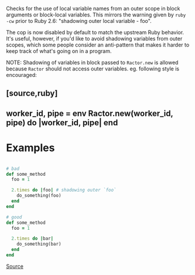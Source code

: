 
Checks for the use of local variable names from an outer scope
in block arguments or block-local variables. This mirrors the warning
given by `ruby -cw` prior to Ruby 2.6:
"shadowing outer local variable - foo".

The cop is now disabled by default to match the upstream Ruby behavior.
It's useful, however, if you'd like to avoid shadowing variables from outer
scopes, which some people consider an anti-pattern that makes it harder
to keep track of what's going on in a program.

NOTE: Shadowing of variables in block passed to `Ractor.new` is allowed
because `Ractor` should not access outer variables.
eg. following style is encouraged:

[source,ruby]
----
worker_id, pipe = env
Ractor.new(worker_id, pipe) do |worker_id, pipe|
end
----

# Examples

```ruby

# bad
def some_method
  foo = 1

  2.times do |foo| # shadowing outer `foo`
    do_something(foo)
  end
end

# good
def some_method
  foo = 1

  2.times do |bar|
    do_something(bar)
  end
end
```

[Source](http://www.rubydoc.info/gems/rubocop/RuboCop/Cop/Lint/ShadowingOuterLocalVariable)